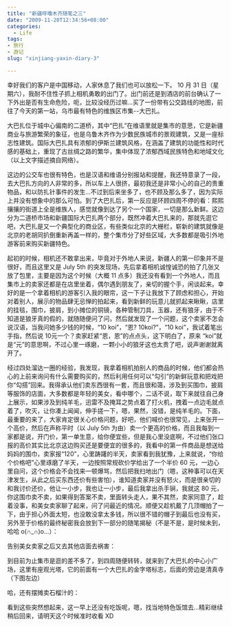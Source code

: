 ```yaml
---
title: "新疆呼噜木齐随笔之三"
date: "2009-11-20T12:34:56+08:00"
categories:
  - Life
tags:
- 旅行
- 游记
slug: "xinjiang-yaxin-diary-3"

---
```


幸好我们的客户是中国移动，人家休息了我们也可以放松一下。 10 月 31 日（星期六），我耐不住性子抓上相机勇敢的出门了。出门前还是到酒店的前台确认了一下外出是否有生命危险，呃，比较没经历过嘛...买了一份带有公交路线的地图，前往了今天的第一站，乌市最有特色的维族区市集--大巴扎。

大巴扎位于城中心偏南的二道桥，其中“巴扎”在维语里就是集市的意思，它是新疆商业与旅游繁荣的象征，也是乌鲁木齐作为少数民族城市的景观建筑，又是一座标志性建筑。国际大巴扎具有浓郁的伊斯兰建筑风格，在涵盖了建筑的功能性和时代感的基础上，重现了古丝绸之路的繁华，集中体现了浓郁西域民族特色和地域文化（以上文字描述摘自网络）。

这边的公交车也很有特色，也是汉语和维语分别报站和提醒，我还特意录了一段，去大巴扎方向的人非常的多，所以车上人很挤，最初我还是非常小心的自己的贵重物品，和以防扎针事件的发生...不过到后来坐多了，也不顾及那么多了，因为实际上并没有想象中的那么可怕。到了大巴扎后，第一反应是环顾四周不停的看：熙熙攘攘的街道上全是维族人，感觉就像到达了另个一个国家，一切是那么新鲜。这边分为二道桥市场和新疆国际大巴扎两个部分，既然冲着大巴扎来的，那就先逛它吧，大巴扎是又一个典型化的商业区，有些类似北京的大栅栏，崭新的建筑就像是北京的老胡同扒倒重新再盖一样的，整个集市分了好些区域，大多数都是吸引外地游客前来购买新疆特色。

起初的时候，相机还不敢拿出来，毕竟对于外地人来说，新疆人的第一印象并不是很好，而且这里又是 July 5th 的突发现场，先后拿着相机诚惶诚恐的拍了几张又放了包里，主要是因为这个时候（大概 11 点多）我还没有看到一个外地人，而且集市上的卖家还都是在店里坐着，偶尔遇到朋友了，亲切的握个手，闲谈起来。幸好的是一个拿着相机的游客引入我的眼帘，这一下子让我放下了顾虑和担心，开始对着别人，展示的物品肆无忌惮的拍起来，看到新鲜的玩意儿就抓起来瞅瞅，店里的挂毯，围巾，披肩，到小摊位的铜镜，各种管制刀具，玉器，还有狼牙，由于不知道是狼牙真的假的，就随随便问了问，然后就发现了一个问题，这个卖家不怎会说汉语，当我问她多少钱的时候，“10 koi”，“恩? 10koi?”，“10 koi”，我试着笔出手指，然后说 10元一个？卖家赶紧“恩，恩”的点点头，这下明白了，原来 “koi”就是“元”的意思啊，不过心里一琢磨，一颗小小的狼牙这也太贵了吧，说声谢谢就离开了。

经过四处溜达一圈的经验，我发现，我拿着相机拍别人的商品的时候，他们都会热心的上前来询问有什么需要购买的，然后利用任何可以“勾引”的新鲜玩意和把戏把你“勾搭”回来。我得承认他们卖东西很有一套，而且很和蔼，涉及到买围巾，披肩等服饰的店面，大多数都是年轻的美女，看中哪个，二话不说，取下来就往自己身上展示，如果涉及到纯羊毛，迅雷不及掩耳之势点着了打火机，拽着一点边毛就点着了，吹灭，让你凑上闻闻，伸手搓一下，嗯，果然，没错，是纯羊毛的。下面，最重要的来了，大家肯定很关心价格问题，好吧，他们喊价也很常见，上来张开一个高价，然后在声称平时（以 July 5th 为由）卖一个更高的价格，而且我每到一家都是说，开门价，第一单生意，给你便宜些，但是我心里没底啊，不过他们张口报的高价其实比北京这边购买还是要便宜的很多的，我看中的第一件商品是想送给妈妈的围巾，卖家报“120”，心里踌躇的半天，卖家看到我犹豫，上来就说，“你给个价格吧”心里琢磨了半天，一边按照常规砍价学给出了一个半价 60 元，一边心里自问，这个价格会不会找来一顿爆骂，然后把我扫地出门（嗯，这种事可以在天津发生，从此之后买东西还价有些害怕），谁知道卖家并没有怒火，而是很亲切的和我讨价还价，他让一小步，我也让一小步，最后我拿出杀手锏，我就这 80 元，你这围巾卖不卖，如果得到答案不卖，里面转头走人，果不其然，卖家同意了，趁着没事，和美女卖家聊了起来，问了问最近的情况。顺便又趁机戴了几顶帽拍了一下，由于担心外面太短，也没敢没拿太多钱，所以很不错的帽子到最后也没有买，另外至于价格的最终秘密我会放到下一部分的随笔揭秘（不是不是，是时候未到，哈哈 o(∩\_∩)o...）：

告别美女卖家之后又去其他店面去祸害：

到目前为止集市是逛的差不多了，到四周随便转转，就来到了大巴扎的中心小广场，这里有座观光塔，它的前面有一个大巴扎的金字塔标志，后面的旁边是清真寺（下图左边）

哈，还有摆摊卖石榴汁的：

看到这些突然想起来，这一早上还没有吃饭呢，嗯，找当地特色饭馆去...精彩继续稍后回来，请明天这个时候准时收看
XD
